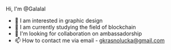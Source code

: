 Hi, I'm @Galalal
- 👀 I am interested in graphic design
- 🌱 I am currently studying the field of blockchain
- 💞️ I'm looking for collaboration on ambassadorship
- 📫 How to contact me via email - gkrasnolucka@gmail.com

<!---
Galalal/Galalal is a ✨ special ✨ repository because its `README.md` (this file) appears on your GitHub profile.
You can click the Preview link to take a look at your changes.
--->
